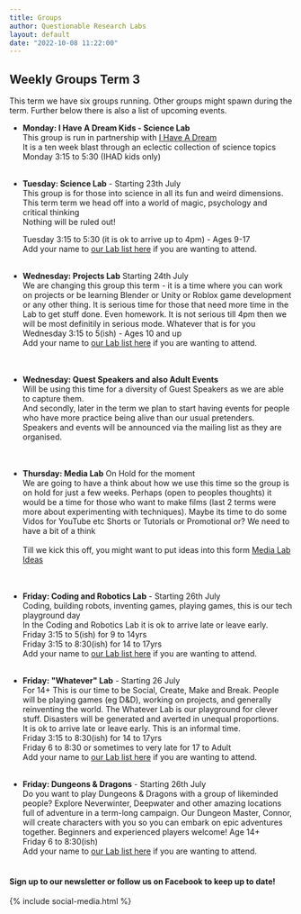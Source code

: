 ```yaml
---
title: Groups
author: Questionable Research Labs
layout: default
date: "2022-10-08 11:22:00"
---
```


## Weekly Groups Term 3 

This term we have six groups running. Other groups might spawn during the term. 
Further below there is also a list of upcoming events.

- **Monday: I Have A Dream Kids - Science Lab**<br> 
  This group is run in partnership with [I Have A Dream](https://ihaveadream.org.nz/)<br>
  It is a ten week blast through an eclectic collection of science topics<br>
  Monday 3:15 to 5:30 (IHAD kids only)<br><br>


 - **Tuesday: Science Lab** - Starting 23th July<br> 
   This group is for those into science in all its fun and weird dimensions.<br>
   This term term we head off into a world of magic, psychology and critical thinking<br>
   Nothing will be ruled out!<br>

   Tuesday 3:15 to 5:30 (it is ok to arrive up to 4pm) - Ages 9-17<br>
   Add your name to [our Lab list here](https://forms.gle/HDzwY3ZyKe9djX6R7) if you are wanting to attend.<br><br>
   

 - **Wednesday: Projects Lab** Starting 24th July<br>
 We are changing this group this term - it is a time where you can work on projects or be learning Blender or Unity or Roblox game development or any other thing. It is serious time for those that need more time in the Lab to get stuff done. Even homework. It is not serious till 4pm then we will be most definitily in serious mode. Whatever that is for you<br>
 Wednesday 3:15 to 5(ish) - Ages 10 and up<br>
 Add your name to [our Lab list here](https://forms.gle/WvtkeAHWAPQKeM916) if you are wanting to attend.<br>
 <br><br>

 - **Wednesday: Quest Speakers and also Adult Events**<br>
   Will be using this time for a diversity of Guest Speakers as we are able to capture them.<br>
   And secondly, later in the term we plan to start having events for people who have more practice being alive than our usual pretenders.<br>
   Speakers and events will be announced via the mailing list as they are organised.<br>
  <br><br>


 - **Thursday:  Media Lab**  On Hold for the moment<br>
   We are going to have a think about how we use this time so the group is on hold for just a few weeks. Perhaps (open to peoples thoughts) it would be a time for those who want to make films (last 2 terms were more about experimenting with techniques). Maybe its time to do some Vidos for YouTube etc  Shorts or Tutorials or Promotional or? We need to have a bit of a think<br>
   <br>
   Till we kick this off, you might want to put ideas into this form [Media Lab Ideas](https://forms.gle/mRLrZjagBw7ZmiUJ8)<br>
   <br><br> 


 - **Friday: Coding and Robotics Lab** - Starting 26th July<br>
  Coding, building robots, inventing games, playing games, this is our tech playground day<br>
  In the Coding and Robotics Lab it is ok to arrive late or leave early.<br>
    Friday 3:15 to 5(ish) for 9 to 14yrs<br> 
    Friday 3:15 to 8:30(ish) for 14 to 17yrs<br>
  Add your name to [our Lab list here](https://forms.gle/wq3jb5phK5Lqg1179) if you are wanting to attend. <br><br>
    

 - **Friday: "Whatever" Lab**  - Starting 26 July<br>
  For 14+ This is our time to be Social, Create, Make and Break. People will be playing games (eg D&D), working on projects, and generally reinventing the world. The Whatever Lab is our playground for clever stuff. Disasters will be generated and averted in unequal proportions. <br>
  It is ok to arrive late or leave early. This is an informal time.<br>
    Friday 3:15 to 8:30(ish) for 14 to 17yrs<br>
    Friday 6 to 8:30 or sometimes to very late for 17 to Adult<br>
  Add your name to [our Lab list here](https://forms.gle/ngga5WgJB4i77Joc9) if you are wanting to attend.<br><br>
    

 - **Friday: Dungeons & Dragons** - Starting 26th July<br>
  Do you want to play Dungeons & Dragons with a group of likeminded people? Explore Neverwinter, Deepwater and other amazing locations full of adventure in a term-long campaign. Our Dungeon Master, Connor, will create characters with you so you can embark on epic adventures together. Beginners and experienced players welcome! Age 14+ <br>
    Friday 6 to 8:30(ish)<br>
  Add your name to [our Lab list here](https://forms.gle/4ZE6BLueKbXnxhKT8) if you are wanting to attend.<br><br>


#### Sign up to our newsletter or follow us on Facebook to keep up to date!


{% include social-media.html %}
